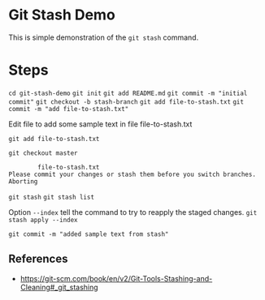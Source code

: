 # Git Stash Demo

This is simple demonstration of the `git stash` command.

# Steps

`cd git-stash-demo`
`git init`
`git add README.md`
`git commit -m "initial commit"`
`git checkout -b stash-branch`
`git add file-to-stash.txt`
`git commit -m "add file-to-stash.txt"`

Edit file to add some sample text in file file-to-stash.txt

`git add file-to-stash.txt`

`git checkout master`
```error: Your local changes to the following files would be overwritten by checkout:
        file-to-stash.txt
Please commit your changes or stash them before you switch branches.
Aborting
```

`git stash`
`git stash list`

Option `--index` tell the command to try to reapply the staged changes.
`git stash apply --index`

`git commit -m "added sample text from stash"`

## References

 * https://git-scm.com/book/en/v2/Git-Tools-Stashing-and-Cleaning#_git_stashing 